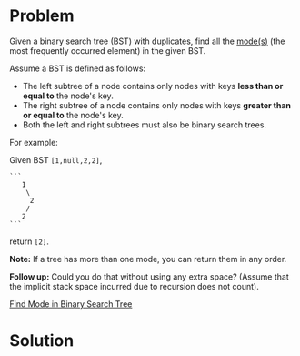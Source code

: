 
# Problem

Given a binary search tree (BST) with duplicates, find all the
[mode(s)](https://en.wikipedia.org/wiki/Mode_(statistics)) (the most
frequently occurred element) in the given BST.

Assume a BST is defined as follows:

  * The left subtree of a node contains only nodes with keys **less than or equal to** the node's key.
  * The right subtree of a node contains only nodes with keys **greater than or equal to** the node's key.
  * Both the left and right subtrees must also be binary search trees.

For example:

Given BST `[1,null,2,2]`,

    ```
       1
        \
         2
        /
       2
    ```

return `[2]`.

**Note:** If a tree has more than one mode, you can return them in any order. 

**Follow up:** Could you do that without using any extra space? (Assume that the implicit stack space incurred due to recursion does not count). 



[Find Mode in Binary Search Tree](https://leetcode.com/problems/find-mode-in-binary-search-tree)

# Solution



